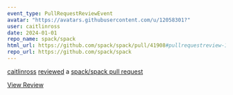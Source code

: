 ```yaml
---
event_type: PullRequestReviewEvent
avatar: "https://avatars.githubusercontent.com/u/12058301?"
user: caitlinross
date: 2024-01-01
repo_name: spack/spack
html_url: https://github.com/spack/spack/pull/41908#pullrequestreview-1799838951
repo_url: https://github.com/spack/spack
---
```


<a href='https://github.com/caitlinross' target='_blank'>caitlinross</a> <a href='https://github.com/spack/spack/pull/41908#pullrequestreview-1799838951' target='_blank'>reviewed</a> a <a href='https://github.com/spack/spack/pull/41908' target='_blank'>spack/spack pull request</a>

<small></small>

<a href='https://github.com/spack/spack/pull/41908#pullrequestreview-1799838951' target='_blank'>View Review</a>